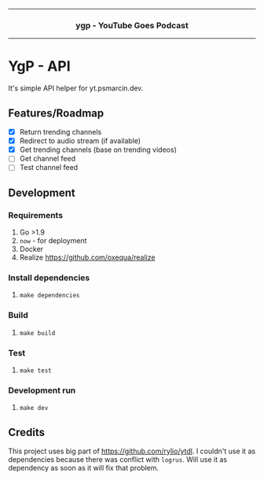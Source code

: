 <hr>
<h3 align="center">ygp - YouTube Goes Podcast</h3>
<hr>

# YgP - API
It's simple API helper for yt.psmarcin.dev.

## Features/Roadmap
* [x] Return trending channels
* [x] Redirect to audio stream (if available)
* [x] Get trending channels (base on trending videos)
* [ ] Get channel feed
* [ ] Test channel feed

## Development

### Requirements
1. Go >1.9
1. `now` - for deployment
1. Docker
1. Realize https://github.com/oxequa/realize

### Install dependencies
1. `make dependencies`

### Build
1. `make build`

### Test
1. `make test`

### Development run
1. `make dev`

## Credits
This project uses big part of https://github.com/rylio/ytdl. I couldn't use it as dependencies because there was conflict with `logrus`. Will use it as dependency as soon as it will fix that problem.
